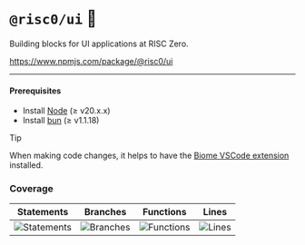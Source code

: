 # `@risc0/ui` 🎨

Building blocks for UI applications at RISC Zero.

https://www.npmjs.com/package/@risc0/ui

---

#### Prerequisites

- Install [Node](https://nodejs.org/en) (≥ v20.x.x)
- Install [bun](https://bun.sh/) (≥ v1.1.18)

> [!TIP]  
> When making code changes, it helps to have the [Biome VSCode extension](https://marketplace.visualstudio.com/items?itemName=biomejs.biome) installed.

### Coverage 

| Statements                  | Branches                | Functions                 | Lines             |
| --------------------------- | ----------------------- | ------------------------- | ----------------- |
| ![Statements](https://img.shields.io/badge/statements-40.88%25-red.svg?style=flat) | ![Branches](https://img.shields.io/badge/branches-81.72%25-yellow.svg?style=flat) | ![Functions](https://img.shields.io/badge/functions-75.47%25-red.svg?style=flat) | ![Lines](https://img.shields.io/badge/lines-40.88%25-red.svg?style=flat) |
